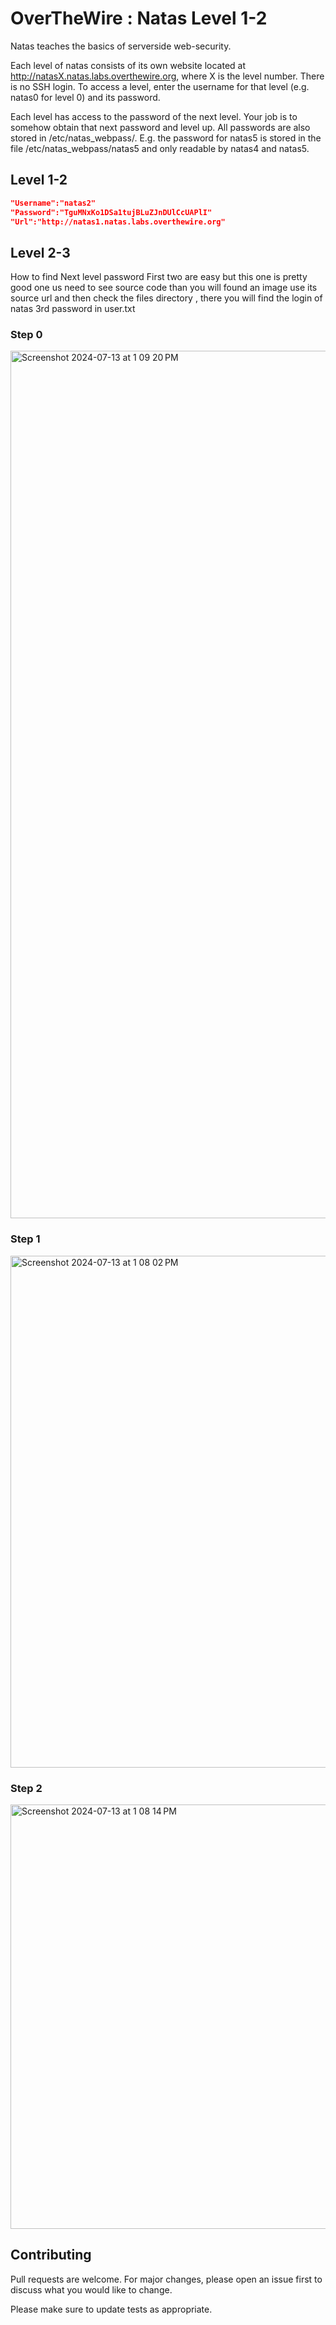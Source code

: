 # OverTheWire : Natas Level 1-2

Natas teaches the basics of serverside web-security.

Each level of natas consists of its own website located at http://natasX.natas.labs.overthewire.org, where X is the level number. There is no SSH login. To access a level, enter the username for that level (e.g. natas0 for level 0) and its password.

Each level has access to the password of the next level. Your job is to somehow obtain that next password and level up. All passwords are also stored in /etc/natas_webpass/. E.g. the password for natas5 is stored in the file /etc/natas_webpass/natas5 and only readable by natas4 and natas5.



## Level 1-2
```json
"Username":"natas2"
"Password":"TguMNxKo1DSa1tujBLuZJnDUlCcUAPlI"
"Url":"http://natas1.natas.labs.overthewire.org"
```
## Level 2-3
How to find Next level password First two are easy but this one is pretty good one us need to see source code than you will found an image use its source url and then check the files directory , there you will find the login of natas 3rd password in user.txt
<br>
### Step 0
<img width="1388" alt="Screenshot 2024-07-13 at 1 09 20 PM" src="https://github.com/user-attachments/assets/492b161a-7af7-4914-9458-4f570cfb6ba6"></img>
### Step 1
<img width="819" alt="Screenshot 2024-07-13 at 1 08 02 PM" src="https://github.com/user-attachments/assets/f4405241-4cae-4906-8be7-6bae79578554"></img>
### Step 2
<img width="679" alt="Screenshot 2024-07-13 at 1 08 14 PM" src="https://github.com/user-attachments/assets/77300fbc-8375-4605-b816-13845f9102fc"></img>



## Contributing

Pull requests are welcome. For major changes, please open an issue first
to discuss what you would like to change.

Please make sure to update tests as appropriate.
